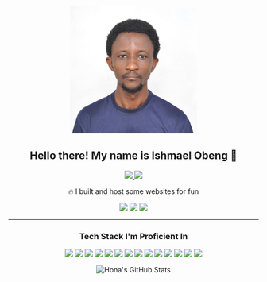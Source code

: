 <p align="center">
    <img width="256" height="256" src="assets/ishOne.jpg" />
</p>

<h2 align="center">Hello there! My name is Ishmael Obeng 👋</h2>
<p align="center">

</p>

<p align="center">

</p>

<p align="center">
    <a href="https://www.linkedin.com/in/ishmael-obeng">
        <img src="https://img.shields.io/badge/linkedin-%230077B5.svg?&style=for-the-badge&logo=linkedin&logoColor=white" height=25>
    </a> 
    <a href="mailto:electrons500@gmail.com">
        <img src="https://img.shields.io/badge/Gmail-D14836?style=for-the-badge&logo=gmail&logoColor=white" height=25>
    </a> 
</p>

<p align="center">
    🔥 I built and host some websites for fun
</p>
<p align="center">
    <a href="https://tempushub.xyz"><img src="https://img.shields.io/badge/Tempus Hub-brown?style=flat-square"></a>
    <a href="https://lukeparker.dev"><img src="https://img.shields.io/badge/LukeParkerDev/Blog-green?style=flat-square"></a>
    <a href="https://upblazor.com"><img src="https://img.shields.io/badge/Up Blazor-red?style=flat-square"></a>
</p>

<hr>
<h3 align="center">Tech Stack I'm Proficient In</h3>
<p align="center">
    <img src="https://img.shields.io/badge/.NET-5C2D91.svg?&style=for-the-badge&logo=C-Sharp&logoColor=%23fff"/>
    <img src="https://img.shields.io/badge/Blazor-512BD4.svg?&style=for-the-badge&logo=blazor&logoColor=white"/>
    <img src="https://img.shields.io/badge/C%23-239120?style=for-the-badge&logo=c-sharp&logoColor=white"/>
    <img src="https://img.shields.io/badge/Node.js-%23eeeeee.svg?&style=for-the-badge&logo=node.js&logoColor=%23417e38"/>
    <img src="https://img.shields.io/badge/javascript-%23323330.svg?&style=for-the-badge&logo=javascript&logoColor=%23F7DF1E"/>
    <img src="https://img.shields.io/badge/html5-%23E34F26.svg?&style=for-the-badge&logo=html5&logoColor=white"/> 
    <img src="https://img.shields.io/badge/css3-%231572B6.svg?&style=for-the-badge&logo=css3&logoColor=white"/> 
    <img src="https://img.shields.io/badge/git-%23F05033.svg?&style=for-the-badge&logo=git&logoColor=white"/> 
    <img src="https://img.shields.io/badge/github-%23121011.svg?&style=for-the-badge&logo=github&logoColor=white"/>
    <img src="https://img.shields.io/badge/Docker-2496ED.svg?&style=for-the-badge&logo=docker&logoColor=white"/>
    <img src="https://img.shields.io/azure-devops?&style=for-the-badge&logo=nginx&logoColor=white"">
    <img src="https://img.shields.io/badge/NGINX-269539.svg?&style=for-the-badge&logo=nginx&logoColor=white"/>
    <img src="https://img.shields.io/badge/Debian-A81D33.svg?&style=for-the-badge&logo=debian&logoColor=white"/>
    <img src="https://img.shields.io/badge/Amazon%20AWS-232F3E.svg?&style=for-the-badge&logo=amazon-aws&logoColor=white"/>
</p>

<p align="center"><img alt="Hona's GitHub Stats" src="https://github-readme-stats.vercel.app/api?username=Hona&show_icons=true&hide_border=true&count_private=true&theme=react"></p>
